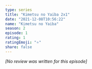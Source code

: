 ```yaml
---
type: series
title: "Kimetsu no Yaiba 2x1"
date: "2021-12-08T10:56:22"
name: "Kimetsu no Yaiba"
season: 2
episode: 1
rating: 1
ratingEmoji: "⭐️"
share: false
---
```


*[No review was written for this episode]*
